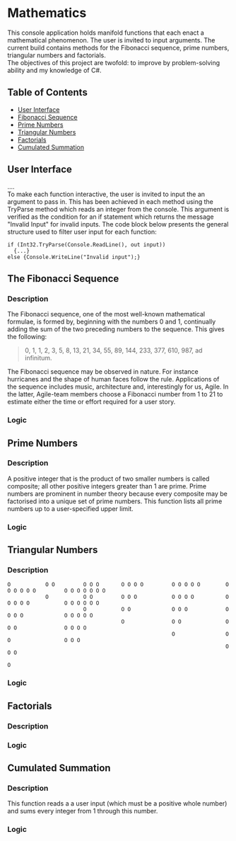 # Mathematics
This console application holds manifold functions that each enact a mathematical phenomenon. The user is invited to input arguments. The current build contains methods for the Fibonacci sequence, prime numbers, triangular numbers and factorials.  
The objectives of this project are twofold: to improve by problem-solving ability and my knowledge of C#.

## Table of Contents
- [User Interface](#user-interface)
- [Fibonacci Sequence](#the-fibonacci-sequence)  
- [Prime Numbers](#prime-numbers)  
- [Triangular Numbers](#triangular-numbers)  
- [Factorials](#factorials)
- [Cumulated Summation](#cumulated-summation)  

## User Interface
....  
To make each function interactive, the user is invited to input the an argument to pass in. This has been achieved in each method using the TryParse method which reads an integer from the console. This argument is verified as the condition for an if statement which returns the message "Invalid Input" for invalid inputs. The code block below presents the general structure used to filter user input for each function:

    if (Int32.TryParse(Console.ReadLine(), out input))  
      {...}  
    else {Console.WriteLine("Invalid input");}  
## The Fibonacci Sequence
### Description
The Fibonacci sequence, one of the most well-known mathematical formulae, is formed by, beginning with the numbers 0 and 1, continually adding the sum of the two preceding numbers to the sequence. This gives the following: 
> 0, 1, 1, 2, 3, 5, 8, 13, 21, 34, 55, 89, 144, 233, 377, 610, 987, ad infinitum.

The Fibonacci sequence may be observed in nature. For instance hurricanes and the shape of human faces follow the rule. Applications of the sequence includes music, architecture and, interestingly for us, Agile. In the latter, Agile-team members choose a Fibonacci number from 1 to 21 to estimate either the time or effort required for a user story. 
### Logic

## Prime Numbers
### Description
A positive integer that is the product of two smaller numbers is called composite; all other positive integers greater than 1 are prime. Prime numbers are prominent in number theory because every composite may be factorised into a unique set of prime numbers. This function lists all prime numbers up to a user-specified upper limit.
### Logic
## Triangular Numbers
### Description


    O           O O         O O O       O O O O         O O O O O        O O O O O O         O O O O O O O
                O           O O         O O O           O O O O          O O O O O           O O O O O O
                            O           O O             O O O            O O O O             O O O O O
                                        O               O O              O O O               O O O O
                                                        O                O O                 O O O
                                                                         O                   O O
                                                                                             O

### Logic
## Factorials
### Description
### Logic
## Cumulated Summation
### Description
This function reads a a user input (which must be a positive whole number) and sums every integer from 1 through this number.
### Logic
